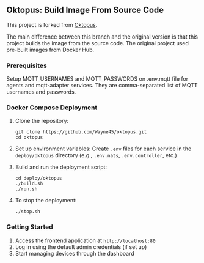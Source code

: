 ## Oktopus: Build Image From Source Code

This project is forked from [Oktopus](https://github.com/OktopUSP/oktopus).

The main difference between this branch and the original version is that this project builds the image from the source code. The original project used pre-built images from Docker Hub.

### Prerequisites

Setup MQTT_USERNAMES and MQTT_PASSWORDS on .env.mqtt file for agents and mqtt-adapter services.
They are comma-separated list of MQTT usernames and passwords.

### Docker Compose Deployment

1. Clone the repository:
   ```
   git clone https://github.com/Wayne45/oktopus.git
   cd oktopus
   ```

2. Set up environment variables:
   Create `.env` files for each service in the `deploy/oktopus` directory (e.g., `.env.nats`, `.env.controller`, etc.)

3. Build and run the deployment script:
   ```
   cd deploy/oktopus
   ./build.sh
   ./run.sh
   ```

4. To stop the deployment:
   ```
   ./stop.sh
   ```

### Getting Started

1. Access the frontend application at `http://localhost:80`
2. Log in using the default admin credentials (if set up)
3. Start managing devices through the dashboard